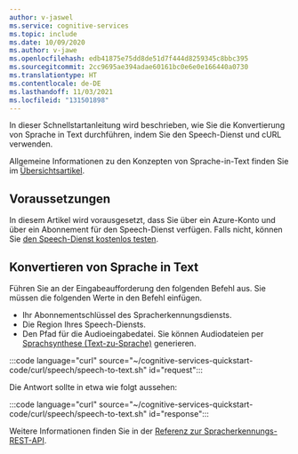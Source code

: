 ```yaml
---
author: v-jaswel
ms.service: cognitive-services
ms.topic: include
ms.date: 10/09/2020
ms.author: v-jawe
ms.openlocfilehash: edb41875e75dd8de51d7f444d8259345c8bbc395
ms.sourcegitcommit: 2cc9695ae394adae60161bc0e6e0e166440a0730
ms.translationtype: HT
ms.contentlocale: de-DE
ms.lasthandoff: 11/03/2021
ms.locfileid: "131501898"
---
```

In dieser Schnellstartanleitung wird beschrieben, wie Sie die Konvertierung von Sprache in Text durchführen, indem Sie den Speech-Dienst und cURL verwenden.

Allgemeine Informationen zu den Konzepten von Sprache-in-Text finden Sie im [Übersichtsartikel](../../../speech-to-text.md).

## <a name="prerequisites"></a>Voraussetzungen

In diesem Artikel wird vorausgesetzt, dass Sie über ein Azure-Konto und über ein Abonnement für den Speech-Dienst verfügen. Falls nicht, können Sie [den Speech-Dienst kostenlos testen](../../../overview.md#try-the-speech-service-for-free).

## <a name="convert-speech-to-text"></a>Konvertieren von Sprache in Text

Führen Sie an der Eingabeaufforderung den folgenden Befehl aus. Sie müssen die folgenden Werte in den Befehl einfügen.
- Ihr Abonnementschlüssel des Spracherkennungsdiensts.
- Die Region Ihres Speech-Diensts.
- Den Pfad für die Audioeingabedatei. Sie können Audiodateien per [Sprachsynthese (Text-zu-Sprache)](../../../get-started-text-to-speech.md) generieren.

:::code language="curl" source="~/cognitive-services-quickstart-code/curl/speech/speech-to-text.sh" id="request":::

Die Antwort sollte in etwa wie folgt aussehen:

:::code language="curl" source="~/cognitive-services-quickstart-code/curl/speech/speech-to-text.sh" id="response":::

Weitere Informationen finden Sie in der [Referenz zur Spracherkennungs-REST-API](../../../rest-speech-to-text.md).
